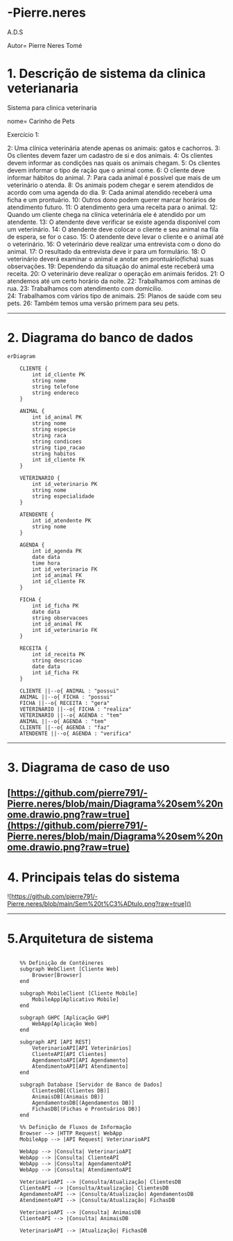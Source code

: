 # -Pierre.neres
A.D.S

Autor= Pierre Neres Tomé

# 1. Descrição de sistema da clinica veterianaria

Sistema para clinica veterinaria

nome= Carinho de Pets

Exercício 1:

2: Uma clínica veterinária atende apenas os animais: gatos e cachorros. 
3: Os clientes devem fazer um cadastro de si e dos animais. 
4: Os clientes devem informar as condições nas quais os animais chegam. 
5: Os clientes devem informar o tipo de ração que o animal come. 
6: O cliente deve informar hábitos do animal. 
7: Para cada animal é possível que mais de um veterinário o atenda. 
8: Os animais podem chegar e serem atendidos de acordo com uma agenda do dia. 
9: Cada animal atendido receberá uma ficha e um prontuário. 
10: Outros dono podem querer marcar horários de atendimento futuro. 
11: O atendimento gera uma receita para o animal. 
12: Quando um cliente chega na clínica veterinária ele é atendido por um atendente. 
13: O atendente deve verificar se existe agenda disponível com um veterinário. 
14: O atendente deve colocar o cliente e seu animal na fila de espera, se for o caso. 
15: O atendente deve levar o cliente e o animal até o veterinário. 
16: O veterinário deve realizar uma entrevista com o dono do animal. 
17: O resultado da entrevista deve ir para um formulário. 
18: O veterinário deverá examinar o animal e anotar em prontuário(ficha) suas observações. 
19: Dependendo da situação do animal este receberá uma receita.
20: O veterinário deve realizar o operação em animais feridos.
21: O atendemos até um certo horário da noite.
22: Trabalhamos com aminas de rua.
23: Trabalhamos com atendimento com domicilio.  
24: Trabalhamos com vários tipo de animais.
25: Planos de saúde com seu pets.
26: Também temos uma versão primem para seu pets. 

----
# 2. Diagrama do banco de dados


```mermaid
erDiagram

    CLIENTE {
        int id_cliente PK
        string nome
        string telefone
        string endereco
    }

    ANIMAL {
        int id_animal PK
        string nome
        string especie
        string raca
        string condicoes
        string tipo_racao
        string habitos
        int id_cliente FK
    }

    VETERINARIO {
        int id_veterinario PK
        string nome
        string especialidade
    }

    ATENDENTE {
        int id_atendente PK
        string nome
    }

    AGENDA {
        int id_agenda PK
        date data
        time hora
        int id_veterinario FK
        int id_animal FK
        int id_cliente FK
    }

    FICHA {
        int id_ficha PK
        date data
        string observacoes
        int id_animal FK
        int id_veterinario FK
    }

    RECEITA {
        int id_receita PK
        string descricao
        date data
        int id_ficha FK
    }

    CLIENTE ||--o{ ANIMAL : "possui"
    ANIMAL ||--o{ FICHA : "possui"
    FICHA ||--o{ RECEITA : "gera"
    VETERINARIO ||--o{ FICHA : "realiza"
    VETERINARIO ||--o{ AGENDA : "tem"
    ANIMAL ||--o{ AGENDA : "tem"
    CLIENTE ||--o{ AGENDA : "faz"
    ATENDENTE ||--o{ AGENDA : "verifica"
```


----
# 3. Diagrama de caso de uso


[https://github.com/pierre791/-Pierre.neres/blob/main/Diagrama%20sem%20nome.drawio.png?raw=true](https://github.com/pierre791/-Pierre.neres/blob/main/Diagrama%20sem%20nome.drawio.png?raw=true)
----
# 4. Principais telas do sistema 


![https://github.com/pierre791/-Pierre.neres/blob/main/Sem%20t%C3%ADtulo.png?raw=true]()

---
# 5.Arquitetura de sistema


```graph TD;

    %% Definição de Contêineres
    subgraph WebClient [Cliente Web]
        Browser[Browser]
    end
    
    subgraph MobileClient [Cliente Mobile]
        MobileApp[Aplicativo Mobile]
    end
    
    subgraph GHPC [Aplicação GHP]
        WebApp[Aplicação Web]
    end
    
    subgraph API [API REST]
        VeterinarioAPI[API Veterinários]
        ClienteAPI[API Clientes]
        AgendamentoAPI[API Agendamento]
        AtendimentoAPI[API Atendimento]
    end
    
    subgraph Database [Servidor de Banco de Dados]
        ClientesDB[(Clientes DB)]
        AnimaisDB[(Animais DB)]
        AgendamentosDB[(Agendamentos DB)]
        FichasDB[(Fichas e Prontuários DB)]
    end
    
    %% Definição de Fluxos de Informação
    Browser --> |HTTP Request| WebApp
    MobileApp --> |API Request| VeterinarioAPI
    
    WebApp --> |Consulta| VeterinarioAPI
    WebApp --> |Consulta| ClienteAPI
    WebApp --> |Consulta| AgendamentoAPI
    WebApp --> |Consulta| AtendimentoAPI
    
    VeterinarioAPI --> |Consulta/Atualização| ClientesDB
    ClienteAPI --> |Consulta/Atualização| ClientesDB
    AgendamentoAPI --> |Consulta/Atualização| AgendamentosDB
    AtendimentoAPI --> |Consulta/Atualização| FichasDB
    
    VeterinarioAPI --> |Consulta| AnimaisDB
    ClienteAPI --> |Consulta| AnimaisDB
    
    VeterinarioAPI --> |Atualização| FichasDB

```
